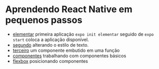 # Aprendendo React Native em pequenos passos

- [elementar](elementar) primeira aplicação `expo init elementar` seguido de `expo start` coloca a aplicação disponível.
- [segundo](segundo) alterando o estilo de texto.
- [terceiro](terceiro) um componente embutido em uma função
- [componentes](componentes) trabalhando com componentes básicos 
- [flexbox](flexbox) posicionando componentes


